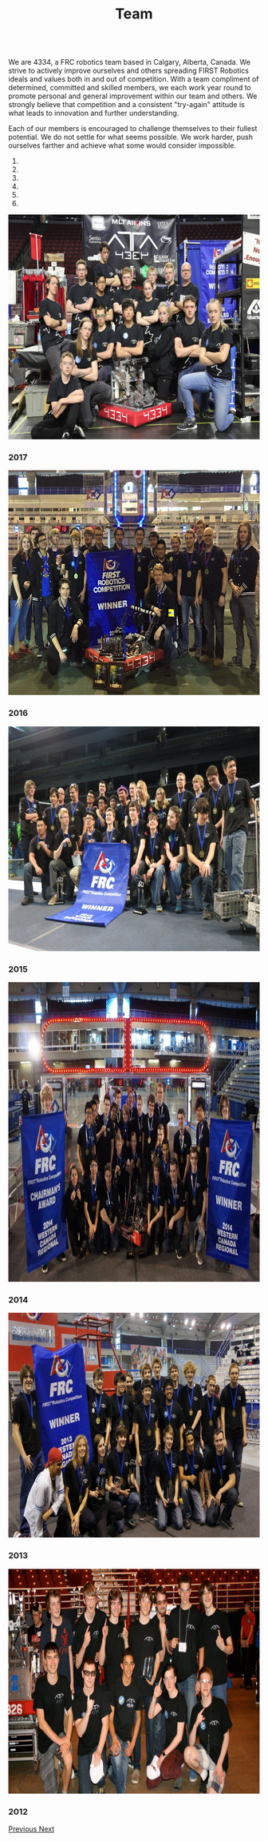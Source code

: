 ﻿---
layout: team
title: Team
---
<div class="container">
	<div class="row">
		<div class="col-sm-12">
			<p style="padding-top: 15px">We are 4334, a FRC robotics team based 
			in Calgary, Alberta, Canada. We strive to actively improve ourselves 
			and others spreading FIRST Robotics ideals and values both in and out 
			of competition. With a team compliment of determined, committed and 
			skilled members, we each work year round to promote personal and general 
			improvement within our team and others. We strongly believe that competition 
			and a consistent "try-again" attitude is what leads to innovation and 
			further understanding.</p>
			<p>Each of our members is encouraged to challenge themselves to their 
			fullest potential. We do not settle for what seems possible. We work 
			harder, push ourselves farther and achieve what some would consider 
			impossible.</p>
			<div id="myCarousel" class="carousel slide d-block mx-auto" data-ride="carousel" style="margin-bottom: 15px;">
				<!-- Indicators -->
				<ol class="carousel-indicators">
					<li class="active" data-slide-to="0" data-target="#myCarousel">
					</li>
					<li data-slide-to="1" data-target="#myCarousel"></li>
					<li data-slide-to="2" data-target="#myCarousel"></li>
					<li data-slide-to="3" data-target="#myCarousel"></li>
					<li data-slide-to="4" data-target="#myCarousel"></li>
					<li data-slide-to="5" data-target="#myCarousel"></li>
				</ol>
				<!-- Wrapper for slides -->
				<div class="carousel-inner">
					<div class="carousel-item active">
						<img class="d-block mx-auto" style="min-height:450px; max-height:600px" alt="2017" src="/resources/img/team2017.jpeg">
						<div class="carousel-caption">
							<h3>2017</h3>
						</div>
					</div>
					<div class="carousel-item">
						<img class="d-block mx-auto" style="min-height:450px; max-height:600px" alt="2016" src="/resources/img/team2016.jpg">
						<div class="carousel-caption">
							<h3>2016</h3>
						</div>
					</div>
					<div class="carousel-item">
						<img class="d-block mx-auto" style="min-height:450px; max-height:600px" alt="2015" src="/resources/img/team2015.JPG">
						<div class="carousel-caption">
							<h3>2015</h3>
						</div>
					</div>
					<div class="carousel-item">
						<img class="d-block mx-auto" style="min-height:600px; max-height:450px" alt="2014" src="/resources/img/team2014.png">
						<div class="carousel-caption">
							<h3>2014</h3>
						</div>
					</div>
					<div class="carousel-item">
						<img class="d-block mx-auto" style="min-height:450px; max-height:600px" alt="2013" src="/resources/img/team2013.jpg">
						<div class="carousel-caption">
							<h3>2013</h3>
						</div>
					</div>
					<div class="carousel-item">
						<img class="d-block mx-auto" style="min-height:450px; max-height:600px" alt="2012" src="/resources/img/team2012.jpg">
						<div class="carousel-caption">
							<h3>2012</h3>
						</div>
					</div>
				</div>
				<!-- Left and right controls -->
				<a class="carousel-control-left" data-slide="prev" href="#myCarousel">
				<span class="carousel-control-prev-icon"></span>
				<span class="sr-only">Previous</span> </a>
				<a class="carousel-control-right" data-slide="next" href="#myCarousel">
				<span class="carousel-control-next-icon"></span>
				<span class="sr-only">Next</span> </a></div>
		</div>
	</div>
</div>
